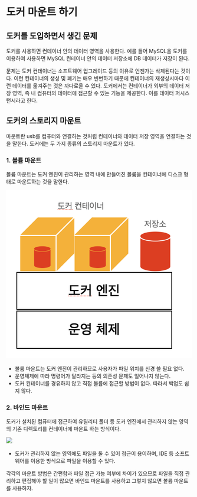 # 도커 마운트 하기
## 도커를 도입하면서 생긴 문제
   도커를 사용하면 컨테이너 안의 데이터 영역을 사용한다. 예를 들어 MySQL을 도커를 이용하여 사용하면 MySQL 컨테이너 안의 데이터 저장소에 DB 데이터가 저장이 된다.
   
문제는 도커 컨테이너는 소프트웨어 업그레이드 등의 이유로 언젠가는 삭제된다는 것이다. 이런 컨테이너의 생성 및 폐기는 매우 빈번하기 때문에 컨테이너의 재생성시마다 이런 데이터를
옮겨주는 것은 까다로울 수 있다. 도커에서는 컨테이너가 외부의 데이터 저장 영역, 즉 내 컴퓨터의 데이터에 접근할 수 있는 기능을 제공한다. 이를 데이터 퍼시스턴시라고 한다.

## 도커의 스토리지 마운트
   마운트란 usb를 컴퓨터와 연결하는 것처럼 컨테이너와 데이터 저장 영역을 연결하는 것을 말한다. 도커에는 두 가지 종류의 스토리지 마운트가 있다. 
   
### 1. 볼륨 마운트 
   볼륨 마운트는 도커 엔진이 관리하는 영역 내에 만들어진 볼륨을 컨테이너에 디스크 형태로 마운트하는 것을 말한다.

<img src="./images/volume_mount.png">

- 볼륨 마운트는 도커 엔진이 관리하므로 사용자가 파일 위치를 신경 쓸 필요 없다.
- 운영체제에 따라 명령어가 달라지는 등의 의존성 문제도 일어나지 않는다.
- 도커 컨테이너를 경유하지 않고 직접 볼륨에 접근할 방법이 없다. 따라서 백업도 쉽지 않다.


### 2. 바인드 마운트
   도커가 설치된 컴퓨터에 접근하여 유틸리티 폴더 등 도커 엔진에서 관리하지 않는 영역의 기존 디렉토리를 컨테이너에 마운트 하는 방식이다.

<img src="./images/bind_mount">

- 도커가 관리하지 않는 영역에도 파일을 둘 수 있어 접근이 용이하며, IDE 등 소프트웨어를 이용한 방식으로 파일을 이용할 수 있다.

각각의 마운트 방법은 간편함과 파일 접근 가능 여부에 차이가 있으므로 파일을 직접 관리하고 편집해야 할 일이 많으면 바인드 마운트를 사용하고
그렇지 않으면 볼륨 마운트를 사용하자.


 